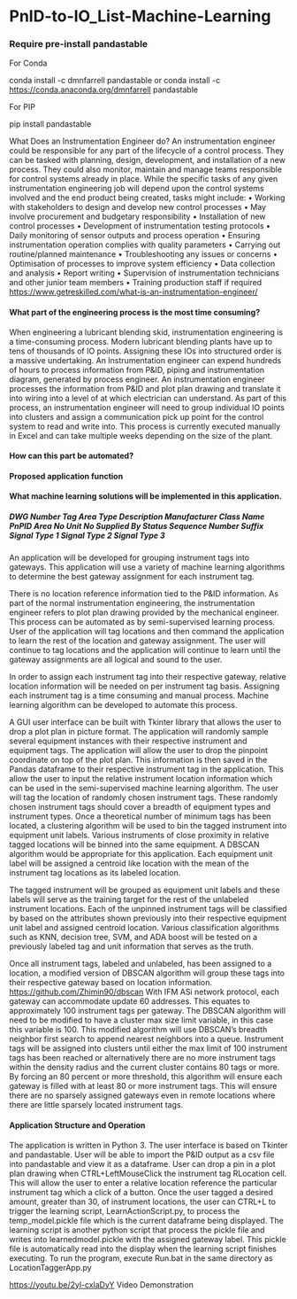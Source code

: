 # PnID-to-IO_List-Machine-Learning

### Require pre-install pandastable

For Conda

conda install -c dmnfarrell pandastable
or
conda install -c https://conda.anaconda.org/dmnfarrell pandastable

For PIP

pip install pandastable

What Does an Instrumentation Engineer do?
An instrumentation engineer could be responsible for any part of the lifecycle of a control process. They can be tasked with planning, design, development, and installation of a new process. They could also monitor, maintain and manage teams responsible for control systems already in place.
While the specific tasks of any given instrumentation engineering job will depend upon the control systems involved and the end product being created, tasks might include:
• Working with stakeholders to design and develop new control processes
• May involve procurement and budgetary responsibility
• Installation of new control processes
• Development of instrumentation testing protocols
• Daily monitoring of sensor outputs and process operation
• Ensuring instrumentation operation complies with quality parameters
• Carrying out routine/planned maintenance
• Troubleshooting any issues or concerns
• Optimisation of processes to improve system efficiency
• Data collection and analysis
• Report writing
• Supervision of instrumentation technicians and other junior team members
• Training production staff if required
https://www.getreskilled.com/what-is-an-instrumentation-engineer/

#### What part of the engineering process is the most time consuming?

When engineering a lubricant blending skid, instrumentation engineering is a time-consuming process. Modern lubricant blending plants have up to tens of thousands of IO points. Assigning these IOs into structured order is a massive undertaking. An Instrumentation engineer can expend hundreds of hours to process information from P&ID, piping and instrumentation diagram, generated by process engineer. An instrumentation engineer processes the information from P&ID and plot plan drawing and translate it into wiring into a level of at which electrician can understand. As part of this process, an instrumentation engineer will need to group individual IO points into clusters and assign a communication pick up point for the control system to read and write into. This process is currently executed manually in Excel and can take multiple weeks depending on the size of the plant.

#### How can this part be automated?

#### Proposed application function

#### What machine learning solutions will be implemented in this application.

##### DWG Number Tag Area Type Description Manufacturer Class Name PnPID Area No Unit No Supplied By Status Sequence Number Suffix Signal Type 1 Signal Type 2 Signal Type 3

An application will be developed for grouping instrument tags into gateways. This application will use a variety of machine learning algorithms to determine the best gateway assignment for each instrument tag.

There is no location reference information tied to the P&ID information. As part of the normal instrumentation engineering, the instrumentation engineer refers to plot plan drawing provided by the mechanical engineer. This process can be automated as by semi-supervised learning process. User of the application will tag locations and then command the application to learn the rest of the location and gateway assignment. The user will continue to tag locations and the application will continue to learn until the gateway assignments are all logical and sound to the user.

In order to assign each instrument tag into their respective gateway, relative location information will be needed on per instrument tag basis. Assigning each instrument tag is a time consuming and manual process. Machine learning algorithm can be developed to automate this process.

A GUI user interface can be built with Tkinter library that allows the user to drop a plot plan in picture format. The application will randomly sample several equipment instances with their respective instrument and equipment tags. The application will allow the user to drop the pinpoint coordinate on top of the plot plan. This information is then saved in the Pandas dataframe to their respective instrument tag in the application. This allow the user to input the relative instrument location information which can be used in the semi-supervised machine learning algorithm.
The user will tag the location of randomly chosen instrument tags. These randomly chosen instrument tags should cover a breadth of equipment types and instrument types. Once a theoretical number of minimum tags has been located, a clustering algorithm will be used to bin the tagged instrument into equipment unit labels. Various instruments of close proximity in relative tagged locations will be binned into the same equipment. A DBSCAN algorithm would be appropriate for this application. Each equipment unit label will be assigned a centroid like location with the mean of the instrument tag locations as its labeled location.

The tagged instrument will be grouped as equipment unit labels and these labels will serve as the training target for the rest of the unlabeled instrument locations. Each of the unpinned instrument tags will be classified by based on the attributes shown previously into their respective equipment unit label and assigned centroid location. Various classification algorithms such as KNN, decision tree, SVM, and ADA boost will be tested on a previously labeled tag and unit information that serves as the truth.

Once all instrument tags, labeled and unlabeled, has been assigned to a location, a modified version of DBSCAN algorithm will group these tags into their respective gateway based on location information. https://github.com/Zhimin90/dbscan With IFM ASi network protocol, each gateway can accommodate update 60 addresses. This equates to approximately 100 instrument tags per gateway. The DBSCAN algorithm will need to be modified to have a cluster max size limit variable, in this case this variable is 100. This modified algorithm will use DBSCAN’s breadth neighbor first search to append nearest neighbors into a queue. Instrument tags will be assigned into clusters until either the max limit of 100 instrument tags has been reached or alternatively there are no more instrument tags within the density radius and the current cluster contains 80 tags or more. By forcing an 80 percent or more threshold, this algorithm will ensure each gateway is filled with at least 80 or more instrument tags. This will ensure there are no sparsely assigned gateways even in remote locations where there are little sparsely located instrument tags.

#### Application Structure and Operation

The application is written in Python 3. The user interface is based on Tkinter and pandastable. User will be able to import the P&ID output as a csv file into pandastable and view it as a dataframe. User can drop a pin in a plot plan drawing when CTRL+LeftMouseClick the instrument tag RLocation cell. This will allow the user to enter a relative location reference the particular instrument tag which a click of a button. Once the user tagged a desired amount, greater than 30, of instrument locations, the user can CTRL+L to trigger the learning script, LearnActionScript.py, to process the temp_model.pickle file which is the current dataframe being displayed. The learning script is another python script that process the pickle file and writes into learnedmodel.pickle with the assigned gateway label. This pickle file is automatically read into the display when the learning script finishes executing.
To run the program, execute Run.bat in the same directory as LocationTaggerApp.py

https://youtu.be/2yl-cxlaDyY Video Demonstration
